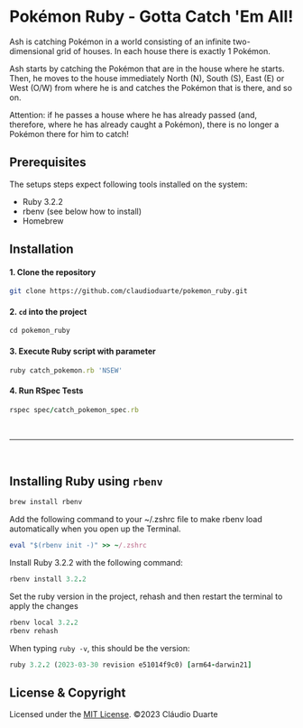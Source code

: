 # Pokémon Ruby - Gotta Catch 'Em All!

Ash is catching Pokémon in a world consisting of an infinite two-dimensional grid of houses. In each house there is exactly 1 Pokémon.

Ash starts by catching the Pokémon that are in the house where he starts. Then, he moves to the house immediately North (N), South (S), East (E) or West (O/W) from where he is and catches the Pokémon that is there, and so on.

Attention: if he passes a house where he has already passed (and, therefore, where he has already caught a Pokémon), there is no longer a Pokémon there for him to catch!

## Prerequisites

The setups steps expect following tools installed on the system:

- Ruby 3.2.2
- rbenv (see below how to install)
- Homebrew

## Installation

#### 1. Clone the repository

```bash
git clone https://github.com/claudioduarte/pokemon_ruby.git
```

#### 2. `cd` into the project

```ruby
cd pokemon_ruby
```

#### 3. Execute Ruby script with parameter

```ruby
ruby catch_pokemon.rb 'NSEW'
```

#### 4. Run RSpec Tests

```ruby
rspec spec/catch_pokemon_spec.rb
```
<br>

----
<br>

## Installing Ruby using `rbenv`

```ruby
brew install rbenv
```

Add the following command to your ~/.zshrc file to make rbenv load automatically when you open up the Terminal.

```ruby
eval "$(rbenv init -)" >> ~/.zshrc
```

Install Ruby 3.2.2 with the following command:

```ruby
rbenv install 3.2.2
```

Set the ruby version in the project, rehash and then restart the terminal to apply the changes

```ruby
rbenv local 3.2.2
rbenv rehash
```

When typing `ruby -v`, this should be the version:

```ruby
ruby 3.2.2 (2023-03-30 revision e51014f9c0) [arm64-darwin21]
```

## License & Copyright

Licensed under the [MIT License](LICENSE). ©2023 Cláudio Duarte
